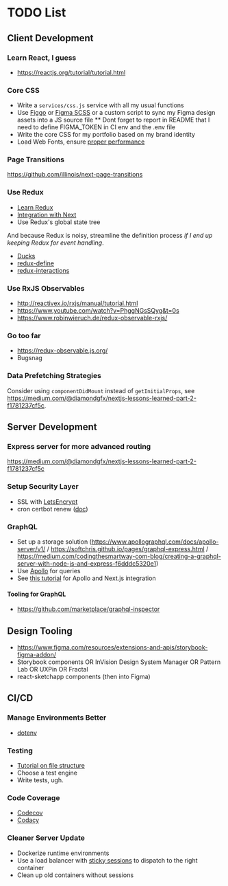 # TODO List




## Client Development

### Learn React, I guess
* https://reactjs.org/tutorial/tutorial.html


### Core CSS
* Write a `services/css.js` service with all my usual functions
* Use [Figgo](https://github.com/B3nnyL/figgo) or [Figma SCSS](https://figma-scss.now.sh/) or a custom script to sync my Figma design assets into a JS source file
** Dont forget to report in README that I need to define FIGMA_TOKEN in CI env and the .env file
* Write the core CSS for my portfolio based on my brand identity
* Load Web Fonts, ensure [proper performance](https://developers.google.com/web/fundamentals/performance/optimizing-content-efficiency/webfont-optimization)

### Page Transitions
https://github.com/illinois/next-page-transitions

### Use Redux
* [Learn Redux](https://egghead.io/courses/getting-started-with-redux)
* [Integration with Next](https://medium.com/@diamondgfx/nextjs-lessons-learned-part-1-a5a8d442450f)
* Use Redux's global state tree

And because Redux is noisy, streamline the definition process *if I end up keeping Redux for event handling*.

* [Ducks](https://medium.com/p/d63c41b7035c/)
* [redux-define](https://github.com/smeijer/redux-define)
* [redux-interactions](https://github.com/convoyinc/redux-interactions)

### Use RxJS Observables
* http://reactivex.io/rxjs/manual/tutorial.html
* https://www.youtube.com/watch?v=PhggNGsSQyg&t=0s
* https://www.robinwieruch.de/redux-observable-rxjs/

### Go too far
* https://redux-observable.js.org/
* Bugsnag

### Data Prefetching Strategies
Consider using `componentDidMount` instead of `getInitialProps`, see https://medium.com/@diamondgfx/nextjs-lessons-learned-part-2-f1781237cf5c.




## Server Development

### Express server for more advanced routing
https://medium.com/@diamondgfx/nextjs-lessons-learned-part-2-f1781237cf5c

### Setup Security Layer
* SSL with [LetsEncrypt](https://letsencrypt.org/)
* cron certbot renew ([doc](https://certbot.eff.org/docs/using.html#renewing-certificates))

### GraphQL
* Set up a storage solution (https://www.apollographql.com/docs/apollo-server/v1/ / https://softchris.github.io/pages/graphql-express.html / https://medium.com/codingthesmartway-com-blog/creating-a-graphql-server-with-node-js-and-express-f6dddc5320e1)
* Use [Apollo](https://www.apollographql.com/docs/react/) for queries
* See [this tutorial](https://blog.apollographql.com/whats-next-js-for-apollo-e4dfe835d070) for Apollo and Next.js integration

#### Tooling for GraphQL

* https://github.com/marketplace/graphql-inspector




## Design Tooling

* https://www.figma.com/resources/extensions-and-apis/storybook-figma-addon/
* Storybook components OR InVision Design System Manager OR Pattern Lab OR UXPin OR Fractal
* react-sketchapp components (then into Figma)


## CI/CD

### Manage Environments Better
* [dotenv](https://medium.com/@diamondgfx/nextjs-lessons-learned-part-3-be3aeefd9be0)

### Testing
* [Tutorial on file structure](https://medium.com/@diamondgfx/nextjs-lessons-learned-part-3-be3aeefd9be0)
* Choose a test engine
* Write tests, ugh.

### Code Coverage
* [Codecov](https://github.com/marketplace/codecov/plan/MDIyOk1hcmtldHBsYWNlTGlzdGluZ1BsYW4xNg==#pricing-and-setup)
* [Codacy](https://github.com/marketplace/codacy)

### Cleaner Server Update
* Dockerize runtime environments
* Use a load balancer with [sticky sessions](https://stackoverflow.com/questions/10494431/sticky-and-non-sticky-sessions) to dispatch to the right container
* Clean up old containers without sessions
